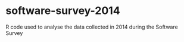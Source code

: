 # software-survey-2014
R code used to analyse the data collected in 2014 during the Software Survey

